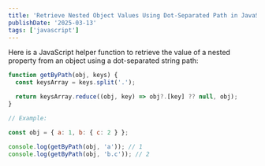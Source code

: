 ```yaml
---
title: 'Retrieve Nested Object Values Using Dot-Separated Path in JavaScript'
publishDate: '2025-03-13'
tags: ['javascript']
---
```


Here is a JavaScript helper function to retrieve the value of a nested property from an object using a dot-separated string path:

```javascript
function getByPath(obj, keys) {
  const keysArray = keys.split('.');

  return keysArray.reduce((obj, key) => obj?.[key] ?? null, obj);
}

// Example:

const obj = { a: 1, b: { c: 2 } };

console.log(getByPath(obj, 'a')); // 1
console.log(getByPath(obj, 'b.c')); // 2
```

